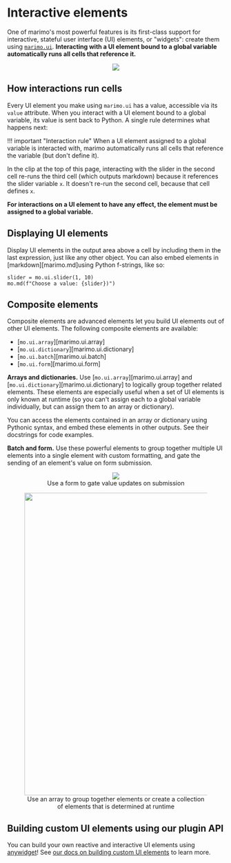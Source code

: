 # Interactive elements

One of marimo's most powerful features is its first-class support for
interactive, stateful user interface (UI) elements, or "widgets": create them using
[`marimo.ui`](../api/inputs/index.md). **Interacting with a UI element bound to a
global variable automatically runs all cells that reference it.**

<div align="center">
<figure>
<img src="/_static/readme-ui.gif"/>
</figure>
</div>

## How interactions run cells

Every UI element you make using `marimo.ui` has a value, accessible via its
`value` attribute. When you interact with a UI element bound to a global
variable, its value is sent back to Python. A single rule determines what
happens next:

!!! important "Interaction rule"
    When a UI element assigned to a global variable is interacted with, marimo
    automatically runs all cells that reference the variable (but don't define it).

In the clip at the top of this page, interacting with the slider in the
second cell re-runs the third cell (which outputs markdown) because it
references the slider variable `x`. It doesn't re-run the second cell, because
that cell defines `x`.

**For interactions on a UI element to have any effect, the element must be
assigned to a global variable.**

## Displaying UI elements

Display UI elements in the output area above a cell by including them in the
last expression, just like any other object. You can also embed elements
in [markdown][marimo.md]using Python f-strings, like so:

```python3
slider = mo.ui.slider(1, 10)
mo.md(f"Choose a value: {slider})")
```

## Composite elements

Composite elements are advanced elements let you build UI elements out of other
UI elements. The following composite elements are available:

- [`mo.ui.array`][marimo.ui.array]
- [`mo.ui.dictionary`][marimo.ui.dictionary]
- [`mo.ui.batch`][marimo.ui.batch]
- [`mo.ui.form`][marimo.ui.form]

**Arrays and dictionaries.**
Use [`mo.ui.array`][marimo.ui.array] and
[`mo.ui.dictionary`][marimo.ui.dictionary] to logically group together related
elements. These elements are especially useful when a set of UI elements is
only known at runtime (so you can't assign each to a global variable
individually, but can assign them to an array or dictionary).

You can access the elements contained in an array or dictionary using
Pythonic syntax, and embed these elements in other outputs. See their docstrings
for code examples.

**Batch and form.**
Use these powerful elements to group together multiple UI elements into a
single element with custom formatting, and gate the sending of an element's
value on form submission.

<div align="center">
<figure>
<img src="/_static/readme-ui-form.gif"/>
<figcaption>Use a form to gate value updates on submission</figcaption>
</figure>
</div>

<div align="center">
<figure>
<img src="/_static/array.png" width="700px"/>
<figcaption>Use an array to group together elements or create a collection of elements that is determined at runtime</figcaption>
</figure>
</div>

## Building custom UI elements using our plugin API

You can build your own reactive and interactive UI elements using
[anywidget](https://github.com/manzt/anywidget)! See [our docs on
building custom UI elements](../guides/integrating_with_marimo/custom_ui_plugins.md) to learn more.
